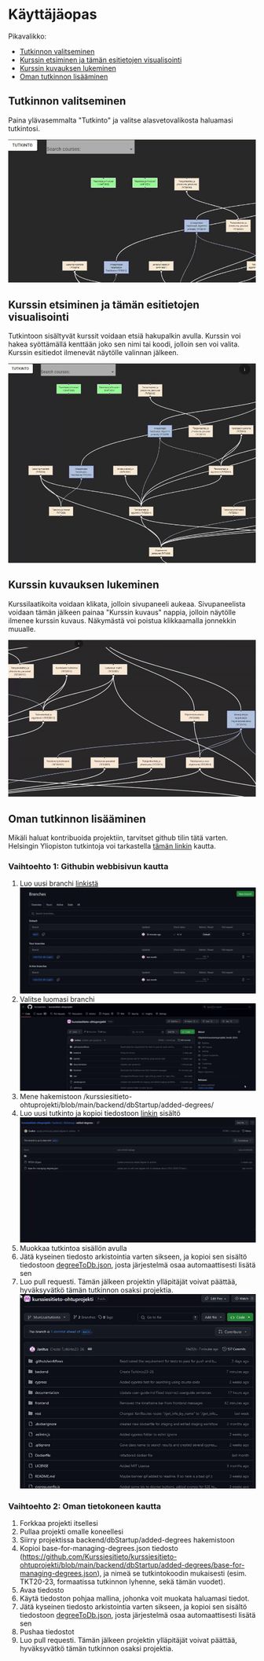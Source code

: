 # Käyttäjäopas

Pikavalikko:

- [Tutkinnon valitseminen](#tutkinnon-valitseminen)
- [Kurssin etsiminen ja tämän esitietojen visualisointi](#kurssin-etsiminen-ja-tämän-esitietojen-visualisointi)
- [Kurssin kuvauksen lukeminen](#kurssin-kuvauksen-lukeminen)
- [Oman tutkinnon lisääminen](#oman-tutkinnon-lisääminen)

## Tutkinnon valitseminen

Paina ylävasemmalta "Tutkinto" ja valitse alasvetovalikosta haluamasi tutkintosi.

![Kurssihaku](https://github.com/Kurssiesitieto/kurssiesitieto-ohtuprojekti/blob/main/documentation/images/userguideimages/tutkinto-valinta.gif)

## Kurssin etsiminen ja tämän esitietojen visualisointi

Tutkintoon sisältyvät kurssit voidaan etsiä hakupalkin avulla. Kurssin voi hakea syöttämällä kenttään joko sen nimi tai koodi, jolloin sen voi valita. Kurssin esitiedot ilmenevät näytölle valinnan jälkeen.

![Kurssihaku](https://github.com/Kurssiesitieto/kurssiesitieto-ohtuprojekti/blob/main/documentation/images/userguideimages/kurssihaku.gif)

## Kurssin kuvauksen lukeminen

Kurssilaatikoita voidaan klikata, jolloin sivupaneeli aukeaa. Sivupaneelista voidaan tämän jälkeen painaa "Kurssin kuvaus" nappia, jolloin näytölle ilmenee kurssin kuvaus. Näkymästä voi poistua klikkaamalla jonnekkin muualle.

![Kurssihaku](https://github.com/Kurssiesitieto/kurssiesitieto-ohtuprojekti/blob/main/documentation/images/userguideimages/kurssikuvaus.gif)

## Oman tutkinnon lisääminen

Mikäli haluat kontribuoida projektiin, tarvitset github tilin tätä varten. Helsingin Yliopiston tutkintoja voi tarkastella [tämän linkin](https://eduviewer.it.helsinki.fi/) kautta.

### Vaihtoehto 1: Githubin webbisivun kautta

1. Luo uusi branchi [linkistä](https://github.com/Kurssiesitieto/kurssiesitieto-ohtuprojekti/branches)
![Branchinluonti](https://github.com/Kurssiesitieto/kurssiesitieto-ohtuprojekti/blob/main/documentation/images/userguideimages/branchinluonti.gif)
2. Valitse luomasi branchi
![Branchvalinta](https://github.com/Kurssiesitieto/kurssiesitieto-ohtuprojekti/blob/main/documentation/images/userguideimages/branchvalinta.gif)
4. Mene hakemistoon /kurssiesitieto-ohtuprojekti/blob/main/backend/dbStartup/added-degrees/
5. Luo uusi tutkinto ja kopioi tiedostoon [linkin](https://github.com/Kurssiesitieto/kurssiesitieto-ohtuprojekti/blob/main/backend/dbStartup/added-degrees/base-for-managing-degrees.json) sisältö
![Tutkinnonluonti](https://github.com/Kurssiesitieto/kurssiesitieto-ohtuprojekti/blob/main/documentation/images/userguideimages/tutkinnonluonti.gif)
6. Muokkaa tutkintoa sisällön avulla
7. Jätä kyseinen tiedosto arkistointia varten sikseen, ja kopioi sen sisältö tiedostoon [degreeToDb.json](https://github.com/Kurssiesitieto/kurssiesitieto-ohtuprojekti/blob/main/backend/dbStartup/degreeToDb.json), josta järjestelmä osaa automaattisesti lisätä sen
8. Luo pull requesti. Tämän jälkeen projektin ylläpitäjät voivat päättää, hyväksyvätkö tämän tutkinnon osaksi projektia.
![Pullrequest](https://github.com/Kurssiesitieto/kurssiesitieto-ohtuprojekti/blob/main/documentation/images/userguideimages/pullrequest.gif)

### Vaihtoehto 2: Oman tietokoneen kautta

1. Forkkaa projekti itsellesi
2. Pullaa projekti omalle koneellesi
3. Siirry projektissa backend/dbStartup/added-degrees hakemistoon
4. Kopioi base-for-managing-degrees.json tiedosto (https://github.com/Kurssiesitieto/kurssiesitieto-ohtuprojekti/blob/main/backend/dbStartup/added-degrees/base-for-managing-degrees.json), ja nimeä se tutkintokoodin mukaisesti (esim. TKT20-23, formaatissa tutkinnon lyhenne, sekä tämän vuodet).
5. Avaa tiedosto
6. Käytä tiedoston pohjaa mallina, johonka voit muokata haluamasi tiedot.
7. Jätä kyseinen tiedosto arkistointia varten sikseen, ja kopioi sen sisältö tiedostoon [degreeToDb.json](https://github.com/Kurssiesitieto/kurssiesitieto-ohtuprojekti/blob/main/backend/dbStartup/degreeToDb.json), josta järjestelmä osaa automaattisesti lisätä sen
8. Pushaa tiedostot
9. Luo pull requesti. Tämän jälkeen projektin ylläpitäjät voivat päättää, hyväksyvätkö tämän tutkinnon osaksi projektia.

